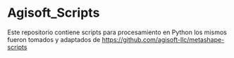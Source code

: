# Agisoft_Scripts
 Este repositorio contiene scripts para procesamiento en Python los mismos fueron tomados y adaptados de https://github.com/agisoft-llc/metashape-scripts
